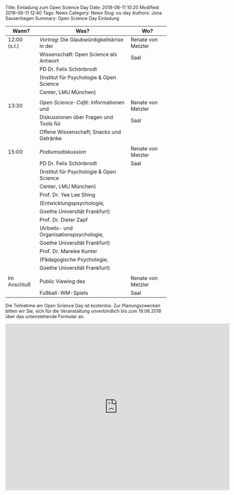 Title: Einladung zum Open Science Day
Date: 2018-06-11 10:20
Modified: 2018-06-11 12:40
Tags: News
Category: News
Slug: os-day
Authors: Jona Sassenhagen
Summary: Open Science Day Einladung

|Wann?        | Was?                                       | Wo?                   |
|------------ | ------------------------------------------ | ----------------------|
|12:00 (s.t.) | *Vortrag*: Die Glaubwürdigkeitskrise in der| Renate von Metzler    |
|             | Wissenschaft: Open Science als Antwort     | Saal                  |
|             | PD Dr. Felix Schönbrodt                    |                       |
|             | (Institut für Psychologie & Open Science   |                       |  
|             | Center, LMU München)                       |                       |
|             |                                            |                       |
|13:30        | *Open Science-Café*: Informationen und     | Renate von Metzler    |
|             | Diskussionen über Fragen und Tools für     | Saal                  |
|             | Offene Wissenschaft; Snacks und Getränke   |                       |
|             |                                            |                       |
|15:00        | *Podiumsdiskussion*                        | Renate von Metzler    |
|             | PD Dr. Felix Schönbrodt                    | Saal                  |
|             | (Institut für Psychologie & Open Science   |                       |  
|             | Center, LMU München)                       |                       |
|             | Prof. Dr. Yee Lee Shing                    |                       |
|             | (Entwicklungspsychologie,                  |                       |
|             | Goethe Universität Frankfurt)              |                       |
|             | Prof. Dr. Dieter Zapf                      |                       |
|             | (Arbeits- und Organisationspsychologie,    |                       |
|             | Goethe Universität Frankfurt)              |                       |
|             | Prof. Dr. Mareike Kunter                   |                       |
|             | (Pädagogische Psychologie,                 |                       |
|             | Goethe Universität Frankfurt)              |                       |
|             |                                            |                       |
|Im Anschluß  | Public Viewing des                         | Renate von Metzler    |
|             | Fußball-WM-Spiels                          | Saal                  |


Die Teilnahme am Open Science Day ist kostenlos.
Zur Planungszwecken bitten wir Sie, sich für die Veranstaltung unverbindlich bis zum 19.06.2018 über das untenstehende Formular an.


<iframe 
src="https://docs.google.com/forms/d/e/1FAIpQLSewBF8WdvKrqhlKjCtLwhUgQxr1-8y5tsg_qrdc9-n5M6khDw/viewform?embedded=true" 
width="700" height="520" frameborder="0" marginheight="0" marginwidth="0">Loading...</iframe>

